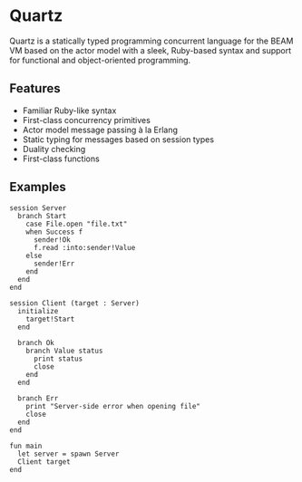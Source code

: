 # Quartz

Quartz is a statically typed programming concurrent language for the BEAM VM based on the actor model with a sleek, Ruby-based syntax and support for functional and object-oriented programming.

## Features

* Familiar Ruby-like syntax
* First-class concurrency primitives
* Actor model message passing à la Erlang
* Static typing for messages based on session types
* Duality checking
* First-class functions

## Examples

```
session Server
  branch Start
    case File.open "file.txt"
    when Success f
      sender!Ok
      f.read :into:sender!Value
    else
      sender!Err
    end
  end
end

session Client (target : Server)
  initialize
    target!Start
  end

  branch Ok
    branch Value status
      print status
      close
    end
  end

  branch Err
    print "Server-side error when opening file"
    close
  end
end

fun main
  let server = spawn Server
  Client target
end
```
